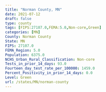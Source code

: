 ```yaml
---
title: "Norman County, MN"
date: 2021-07-12
draft: false
type: county
tags: [FIPS:27107.0,FEMA:5.0,Non-core,Green]
categories: [MN]
County: Norman County
State: MN
FIPS: 27107.0
FEMA_Region: 5.0
Population: 6375.0
NCHS_Urban_Rural_Classification: Non-core
Tests_in_prior_14_days: 93.0
Fourteen_day_test_rate_per_100000: 1459.0
Percent_Positivity_in_prior_14_days: 0.0
Level: Green
url: /states/MN/norman-county
---
```



